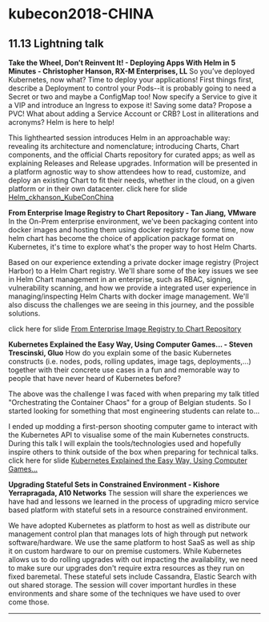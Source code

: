 # kubecon2018-CHINA 
## 11.13 Lightning talk
**Take the Wheel, Don’t Reinvent It! - Deploying Apps With Helm in 5 Minutes - Christopher Hanson, RX-M Enterprises, LL**
So you’ve deployed Kubernetes, now what? Time to deploy your applications! First things first, describe a Deployment to control your Pods--it is probably going to need a Secret or two and maybe a ConfigMap too! Now specify a Service to give it a VIP and introduce an Ingress to expose it! Saving some data? Propose a PVC! What about adding a Service Account or CRB? Lost in alliterations and acronyms? Helm is here to help!

This lighthearted session introduces Helm in an approachable way: revealing its architecture and nomenclature; introducing Charts, Chart components, and the official Charts repository for curated apps; as well as explaining Releases and Release upgrades. Information will be presented in a platform agnostic way to show attendees how to read, customize, and deploy an existing Chart to fit their needs, whether in the cloud, on a given platform or in their own datacenter.
click here for slide [Helm_ckhanson_KubeConChina](https://drive.google.com/open?id=1vW_26CIUKYGc4VZNLL5xPoOQTtedo8Pm)

**From Enterprise Image Registry to Chart Repository - Tan Jiang, VMware**
In the On-Prem enterprise environment, we've been packaging content into docker images and hosting them using docker registry for some time, now helm chart has become the choice of application package format on Kubernetes, it's time to explore what's the proper way to host Helm Charts.

Based on our experience extending a private docker image registry (Project Harbor) to a Helm Chart registry. We'll share some of the key issues we see in Helm Chart management in an enterprise, such as RBAC, signing, vulnerability scanning, and how we provide a integrated user experience in managing/inspecting Helm Charts with docker image management. We'll also discuss the challenges we are seeing in this journey, and the possible solutions.

click here for slide [From Enterprise Image Registry to Chart Repository](https://drive.google.com/open?id=1U3Zs9qkr6eQTHYd8-ze2jbgJI-KMLv11)

**Kubernetes Explained the Easy Way, Using Computer Games... - Steven Trescinski, Gluo**
How do you explain some of the basic Kubernetes constructs (i.e. nodes, pods, rolling updates, image tags, deployments,...) together with their concrete use cases in a fun and memorable way to people that have never heard of Kubernetes before?

The above was the challenge I was faced with when preparing my talk titled "Orchestrating the Container Chaos" for a group of Belgian students. So I started looking for something that most engineering students can relate to...

I ended up modding a first-person shooting computer game to interact with the Kubernetes API to visualise some of the main Kubernetes constructs. During this talk I will explain the tools/technologies used and hopefully inspire others to think outside of the box when preparing for technical talks.
click here for slide [Kubernetes Explained the Easy Way, Using Computer Games...](https://drive.google.com/open?id=1dKeYuBJEnm9SmZjil4aAgVCtOs9D0lZT)

**Upgrading Stateful Sets in Constrained Environment - Kishore Yerrapragada, A10 Networks**
The session will share the experiences we have had and lessons we learned in the process of upgrading micro service based platform with stateful sets in a resource constrained environment.

We have adopted Kubernetes as platform to host as well as distribute our management control plan that manages lots of high through put network software/hardware. We use the same platform to host SaaS as well as ship it on custom hardware to our on premise customers. While Kubernetes allows us to do rolling upgrades with out impacting the availability, we need to make sure our upgrades don't require extra resources as they run on fixed baremetal. These stateful sets include Cassandra, Elastic Search with out shared storage. The session will cover important hurdles in these environments and share some of the techniques we have used to over come those.

****